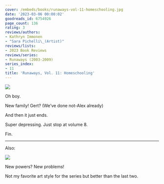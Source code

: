 ```yaml
---
cover: /embeds/books/runaways-vol-11-homeschooling.jpg
date: '2023-03-06 00:00:02'
goodreads_id: 6754926
page_count: 136
rating: 3
reviews/authors:
- Kathryn Immonen
- "Sara Pichelli\_(Artist)"
reviews/lists:
- 2023 Book Reviews
reviews/series:
- Runaways (2003-2009)
series_index:
- 11
title: 'Runaways, Vol. 11: Homeschooling'
---
```

![](/embeds/books/attachments/runaways-v11-8a6ca4.png)

Oh boy. 

New family! Gert? (We’ve done not-Alex already)

And then it just ends. 

Super depressing. Just stop at volume 8. 

Fin. 

<!--more-->

---


Also:

![](/embeds/books/attachments/runaways-v11-565ea2.png)

New powers? New problems!

Not my favorite art style for the series but better than the last two. 


